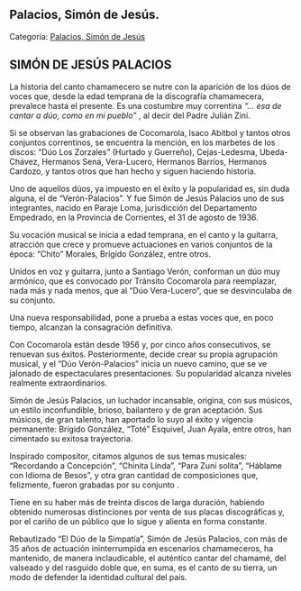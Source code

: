 ## Palacios, Simón de Jesús.

Categoría: [Palacios, Simón de Jesús](http://descubrircorrientes.com.ar/2012/index.php/1686-biografias/l-m-n-n-o-p-q/palacios-simon-de-jesus)

## SIMÓN DE JESÚS PALACIOS

La historia del canto chamamecero se nutre con la aparición de los dúos de voces que, desde la edad temprana de la discografía chamamecera, prevalece hasta el presente. Es una costumbre muy correntina _“... esa de cantar a dúo, como en mi pueblo”_ , al decir del Padre Julián Zini.

Si se observan las grabaciones de Cocomarola, Isaco Abitbol y tantos otros conjuntos correntinos, se encuentra la mención, en los marbetes de los discos: “Dúo Los Zorzales” (Hurtado y Guerreño), Cejas-Ledesma, Ubeda-Chávez, Hermanos Sena, Vera-Lucero, Hermanos Barrios, Hermanos Cardozo, y tantos otros que han hecho y siguen haciendo historia.

Uno de aquellos dúos, ya impuesto en el éxito y la popularidad es, sin duda alguna, el de “Verón-Palacios”. Y fue Simón de Jesús Palacios uno de sus integrantes, nacido en Paraje Loma, jurisdicción del Departamento Empedrado, en la Provincia de Corrientes, el 31 de agosto de 1936.

Su vocación musical se inicia a edad temprana, en el canto y la guitarra, atracción que crece y promueve actuaciones en varios conjuntos de la época: “Chito” Morales, Brígido González, entre otros.

Unidos en voz y guitarra, junto a Santiago Verón, conforman un dúo muy armónico, que es convocado por Tránsito Cocomarola para reemplazar, nada más y nada menos, que al “Dúo Vera-Lucero”, que se desvinculaba de su conjunto.

Una nueva responsabilidad, pone a prueba a estas voces que, en poco tiempo, alcanzan la consagración definitiva.

Con Cocomarola están desde 1956 y, por cinco años consecutivos, se renuevan sus éxitos. Posteriormente, decide crear su propia agrupación musical, y el “Dúo Verón-Palacios” inicia un nuevo camino, que se ve jalonado de espectaculares presentaciones. Su popularidad alcanza niveles realmente extraordinarios.

Simón de Jesús Palacios, un luchador incansable, origina, con sus músicos, un estilo inconfundible, brioso, bailantero y de gran aceptación. Sus músicos, de gran talento, han aportado lo suyo al éxito y vigencia permanente: Brígido González, “Toté” Esquivel, Juan Ayala, entre otros, han cimentado su exitosa trayectoria.

Inspirado compositor, citamos algunos de sus temas musicales: “Recordando a Concepción”, “Chinita Linda”, “Para Zuni solita”, “Háblame con Idioma de Besos”, y otra gran cantidad de composiciones que, felizmente, fueron grabadas por su conjunto .

Tiene en su haber más de treinta discos de larga duración, habiendo obtenido numerosas distinciones por venta de sus placas discográficas y, por el cariño de un público que lo sigue y alienta en forma constante.

Rebautizado “El Dúo de la Simpatía”, Simón de Jesús Palacios, con más de 35 años de actuación ininterrumpida en escenarios chamameceros, ha mantenido, de manera inclaudicable, el auténtico cantar del chamamé, del valseado y del rasguido doble que, en suma, es el canto de su tierra, un modo de defender la identidad cultural del país.